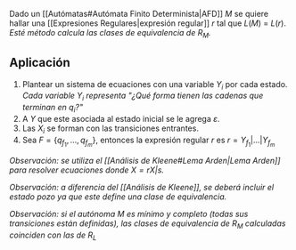 Dado un [[Autómatas#Autómata Finito Determinista|AFD]] $M$ se quiere hallar una [[Expresiones Regulares|expresión regular]] $r$ tal que $L(M)$ = $L(r)$.
*Esté método calcula las clases de equivalencia de $R_M$.*

## Aplicación
1. Plantear un sistema de ecuaciones con una variable $Y_i$ por cada estado. *Cada variable $Y_i$ representa "¿Qué forma tienen las cadenas que terminan en $q_i$?"*
2. A $Y$ que este asociada al estado inicial se le agrega $\varepsilon$.
3. Las $X_i$ se forman con las transiciones entrantes.
4. Sea $F= \{q_{f_1}, ..., q_{f_m}\}$, entonces la expresión regular $r$ es $r=Y_{f_1}|...|Y_{f_m}$

*Observación: se utiliza el [[Análisis de Kleene#Lema Arden|Lema Arden]] para resolver ecuaciones donde $X=rX|s$.*

*Observación: a diferencia del [[Análisis de Kleene]], se deberá incluir el estado pozo ya que este define una clase de equivalencia.*

*Observación: si el autónoma $M$ es mínimo y completo (todas sus transiciones están definidas), las clases de equivalencia de $R_M$ calculadas coinciden con las de $R_L$*